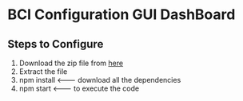 # BCI Configuration GUI DashBoard

## Steps to Configure
1. Download the zip file from [here](https://github.com/PriyankGahtori/ReactDashBoard.git)
2. Extract the file
3. npm install <--- download all the dependencies
4. npm start <--- to execute the code 

